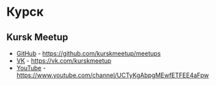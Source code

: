 # Курск

## Kursk Meetup
- [GitHub](https://github.com/kurskmeetup/meetups) - https://github.com/kurskmeetup/meetups
- [VK](https://vk.com/kurskmeetup) - https://vk.com/kurskmeetup
- [YouTube](https://www.youtube.com/channel/UCTyKgAbpgMEwfETFEE4aFpw) - https://www.youtube.com/channel/UCTyKgAbpgMEwfETFEE4aFpw
